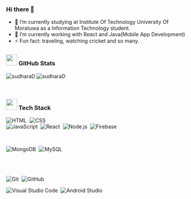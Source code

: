 ### Hi there 👋



- 🔭 I’m currently studying at Institute Of Technology University Of Moratuwa as a Information Technology student.
- 🌱 I’m currently working with React and Java(Mobile App Development)
- ⚡ Fun fact: traveling, watching cricket and so many.


<!-- ## &#x1f4c8; GitHub Stats -->
### <img src="https://media.giphy.com/media/iY8CRBdQXODJSCERIr/giphy.gif" width="30px">&nbsp;**GitHub Stats**

<p align="left"><img align="left" src="https://github-readme-stats.vercel.app/api/top-langs?username=sudharaD&show_icons=true&locale=en&layout=compact&theme=radical" alt="sudharaD" /></p>

 
 <p><img align="center" src="https://github-readme-streak-stats.herokuapp.com/?user=sudharaD&theme=radical" alt="sudharaD" /></p>
 
 <br />
 
<!-- ![GitHub Activity Graph](https://activity-graph.herokuapp.com/graph?username=sudharaD&bg_color=000000&color=4fff67&line=4fff67&point=ffffff&area=true&hide_border=true)   -->


### <img src="https://media.giphy.com/media/iY8CRBdQXODJSCERIr/giphy.gif" width="30px">&nbsp;**Tech Stack**

![HTML](https://img.shields.io/badge/-HTML-05122A?style=flat&logo=HTML5)&nbsp;
![CSS](https://img.shields.io/badge/-CSS-05122A?style=flat&logo=CSS3&logoColor=1572B6)&nbsp;
<br />
![JavaScript](https://img.shields.io/badge/-JavaScript-05122A?style=flat&logo=javascript)&nbsp;
![React](https://img.shields.io/badge/-React-05122A?style=flat&logo=react)&nbsp;
![Node.js](https://img.shields.io/badge/-Node.js-05122A?style=flat&logo=node.js)&nbsp;
![Firebase](https://img.shields.io/badge/-Firebase-05122A?style=flat&logo=Firebase)&nbsp;

<br />

![MongoDB](https://img.shields.io/badge/-MongoDB-05122A?style=flat&logo=MongoDB)&nbsp;
![MySQL](https://img.shields.io/badge/-MySQL-05122A?style=flat&logo=MySQL)&nbsp;
<br />
<br />
<br />
<br />

![Git](https://img.shields.io/badge/-Git-05122A?style=flat&logo=git)&nbsp;
![GitHub](https://img.shields.io/badge/-GitHub-05122A?style=flat&logo=github)&nbsp;
<br />

![Visual Studio Code](https://img.shields.io/badge/-Visual%20Studio%20Code-05122A?style=flat&logo=visual-studio-code&logoColor=007ACC)&nbsp;
![Android Studio](https://img.shields.io/badge/-Android%20Studio-05122A?style=flat&logo=Android-Studio)

